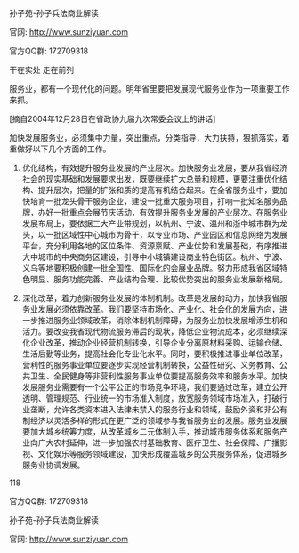 孙子苑-孙子兵法商业解读

官网: http://www.sunziyuan.com

官方QQ群: 172709318

干在实处 走在前列

服务业，都有一个现代化的问题。明年省里要把发展现代服务业作为一项重要工作来抓。

[摘自2004年12月28日在省政协九届九次常委会议上的讲话]

加快发展服务业，必须集中力量，突出重点，分类指导，大力扶持，狠抓落实，着重做好以下几个方面的工作。

1. 优化结构，有效提升服务业发展的产业层次。加快服务业发展，要从我省经济社会的现实基础和发展要求出发，既要继续扩大总量和规模，更要注重优化结构、提升层次，把量的扩张和质的提高有机结合起来。在全省服务业中，要加快培育一批龙头骨干服务企业，建设一批重大服务项目，打响一批知名服务品牌，办好一批重点会展节庆活动，有效提升服务业发展的产业层次。在服务业发展布局上，要依据三大产业带规划，以杭州、宁波、温州和浙中城市群为龙头，以一批区域性中心城市为骨干，以专业市场、产业园区和信息网络为发展平台，充分利用各地的区位条件、资源禀赋、产业优势和发展基础，有序推进大中城市的中央商务区建设，引导中小城镇建设商业特色街区。杭州、宁波、义乌等地要积极创建一批全国性、国际化的会展业品牌。努力形成我省区域特色明显、服务功能完善、产业结构合理、比较优势突出的服务业发展新格局。

2. 深化改革，着力创新服务业发展的体制机制。改革是发展的动力，加快我省服务业发展必须依靠改革。我们要坚持市场化、产业化、社会化的发展方向，进一步推进服务业领域改革，消除体制机制障碍，为服务业加快发展增添生机和活力。要改变我省现代物流服务滞后的现状，降低企业物流成本，必须继续深化企业改革，推动企业经营机制转换，引导企业分离原材料采购、运输仓储、生活后勤等业务，提高社会化专业化水平。同时，要积极推进事业单位改革，营利性的服务事业单位要逐步实现经营机制转换，公益性研究、义务教育、公共卫生、全民健身等非营利性服务事业单位要提高服务效率和服务水平。加快发展服务业需要有一个公平公正的市场竞争环境，我们要通过改革，建立公开透明、管理规范、行业统一的市场准入制度，放宽服务领域市场准入，打破行业垄断，允许各类资本进入法律未禁入的服务行业和领域，鼓励外资和非公有制经济以灵活多样的形式在更广泛的领域参与我省服务业的发展。服务业发展要加大城乡统筹力度，从改革城乡二元体制入手，推动城市服务体系和服务产业向广大农村延伸，进一步加强农村基础教育、医疗卫生、社会保障、广播影视、文化娱乐等服务领域建设，加快形成覆盖城乡的公共服务体系，促进城乡服务业协调发展。

118

官方QQ群: 172709318

孙子苑-孙子兵法商业解读

官网: http://www.sunziyuan.com
